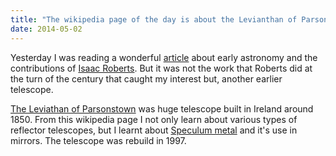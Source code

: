 ```yaml
---
title: "The wikipedia page of the day is about the Levianthan of Parsonstown"
date: 2014-05-02
---
```


Yesterday I was reading a wonderful [article][medium] about early astronomy and
the contributions of [Isaac Roberts][roberts]. But it was not the work that
Roberts did at the turn of the century that caught my interest but, another
earlier telescope.

[The Leviathan of Parsonstown][telescope] was huge telescope built in Ireland
around 1850.  From this wikipedia page I not only learn about various types of
reflector telescopes, but I learnt about [Speculum metal][speculum] and it's use in
mirrors. The telescope was rebuild in 1997.

[medium]:    https://medium.com/starts-with-a-bang/87937d92369b
[roberts]:   https://en.wikipedia.org/wiki/Isaac_Roberts
[telescope]: https://en.wikipedia.org/wiki/Leviathan_of_Parsonstown
[speculum]:  https://en.wikipedia.org/wiki/Speculum_metal
